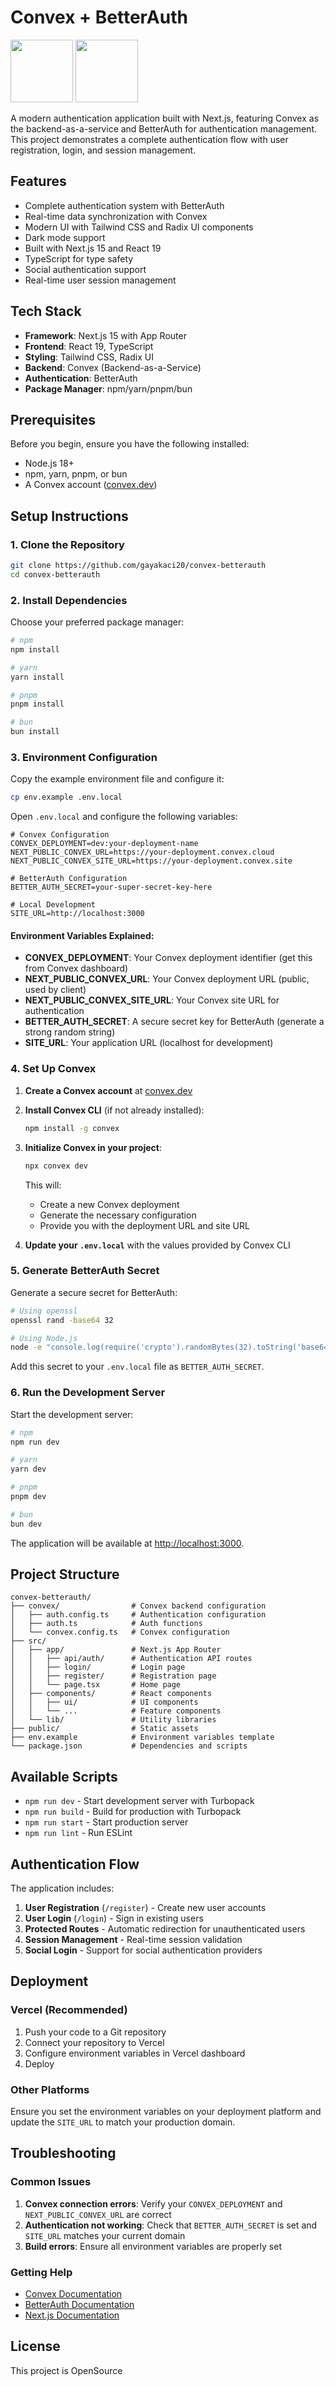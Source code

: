 # Convex + BetterAuth

<img src="public/convex.ico" width="100" height="100">
<img src="public/betterauth-white.png" width="100" height="100">

A modern authentication application built with Next.js, featuring Convex as the backend-as-a-service and BetterAuth for authentication management. This project demonstrates a complete authentication flow with user registration, login, and session management.

## Features

- Complete authentication system with BetterAuth
- Real-time data synchronization with Convex
- Modern UI with Tailwind CSS and Radix UI components
- Dark mode support
- Built with Next.js 15 and React 19
- TypeScript for type safety
- Social authentication support
- Real-time user session management

## Tech Stack

- **Framework**: Next.js 15 with App Router
- **Frontend**: React 19, TypeScript
- **Styling**: Tailwind CSS, Radix UI
- **Backend**: Convex (Backend-as-a-Service)
- **Authentication**: BetterAuth
- **Package Manager**: npm/yarn/pnpm/bun

## Prerequisites

Before you begin, ensure you have the following installed:
- Node.js 18+ 
- npm, yarn, pnpm, or bun
- A Convex account ([convex.dev](https://convex.dev))

## Setup Instructions

### 1. Clone the Repository

```bash
git clone https://github.com/gayakaci20/convex-betterauth
cd convex-betterauth
```

### 2. Install Dependencies

Choose your preferred package manager:

```bash
# npm
npm install

# yarn
yarn install

# pnpm
pnpm install

# bun
bun install
```

### 3. Environment Configuration

Copy the example environment file and configure it:

```bash
cp env.example .env.local
```

Open `.env.local` and configure the following variables:

```env
# Convex Configuration
CONVEX_DEPLOYMENT=dev:your-deployment-name
NEXT_PUBLIC_CONVEX_URL=https://your-deployment.convex.cloud
NEXT_PUBLIC_CONVEX_SITE_URL=https://your-deployment.convex.site

# BetterAuth Configuration
BETTER_AUTH_SECRET=your-super-secret-key-here

# Local Development
SITE_URL=http://localhost:3000
```

#### Environment Variables Explained:

- **CONVEX_DEPLOYMENT**: Your Convex deployment identifier (get this from Convex dashboard)
- **NEXT_PUBLIC_CONVEX_URL**: Your Convex deployment URL (public, used by client)
- **NEXT_PUBLIC_CONVEX_SITE_URL**: Your Convex site URL for authentication
- **BETTER_AUTH_SECRET**: A secure secret key for BetterAuth (generate a strong random string)
- **SITE_URL**: Your application URL (localhost for development)

### 4. Set Up Convex

1. **Create a Convex account** at [convex.dev](https://convex.dev)

2. **Install Convex CLI** (if not already installed):
   ```bash
   npm install -g convex
   ```

3. **Initialize Convex in your project**:
   ```bash
   npx convex dev
   ```
   
   This will:
   - Create a new Convex deployment
   - Generate the necessary configuration
   - Provide you with the deployment URL and site URL

4. **Update your `.env.local`** with the values provided by Convex CLI

### 5. Generate BetterAuth Secret

Generate a secure secret for BetterAuth:

```bash
# Using openssl
openssl rand -base64 32

# Using Node.js
node -e "console.log(require('crypto').randomBytes(32).toString('base64'))"
```

Add this secret to your `.env.local` file as `BETTER_AUTH_SECRET`.

### 6. Run the Development Server

Start the development server:

```bash
# npm
npm run dev

# yarn
yarn dev

# pnpm
pnpm dev

# bun
bun dev
```

The application will be available at [http://localhost:3000](http://localhost:3000).

## Project Structure

```
convex-betterauth/
├── convex/                # Convex backend configuration
│   ├── auth.config.ts     # Authentication configuration
│   ├── auth.ts            # Auth functions
│   └── convex.config.ts   # Convex configuration
├── src/
│   ├── app/               # Next.js App Router
│   │   ├── api/auth/      # Authentication API routes
│   │   ├── login/         # Login page
│   │   ├── register/      # Registration page
│   │   └── page.tsx       # Home page
│   ├── components/        # React components
│   │   ├── ui/            # UI components
│   │   └── ...            # Feature components
│   └── lib/               # Utility libraries
├── public/                # Static assets
├── env.example            # Environment variables template
└── package.json           # Dependencies and scripts
```

## Available Scripts

- `npm run dev` - Start development server with Turbopack
- `npm run build` - Build for production with Turbopack
- `npm run start` - Start production server
- `npm run lint` - Run ESLint

## Authentication Flow

The application includes:

1. **User Registration** (`/register`) - Create new user accounts
2. **User Login** (`/login`) - Sign in existing users
3. **Protected Routes** - Automatic redirection for unauthenticated users
4. **Session Management** - Real-time session validation
5. **Social Login** - Support for social authentication providers

## Deployment

### Vercel (Recommended)

1. Push your code to a Git repository
2. Connect your repository to Vercel
3. Configure environment variables in Vercel dashboard
4. Deploy

### Other Platforms

Ensure you set the environment variables on your deployment platform and update the `SITE_URL` to match your production domain.

## Troubleshooting

### Common Issues

1. **Convex connection errors**: Verify your `CONVEX_DEPLOYMENT` and `NEXT_PUBLIC_CONVEX_URL` are correct
2. **Authentication not working**: Check that `BETTER_AUTH_SECRET` is set and `SITE_URL` matches your current domain
3. **Build errors**: Ensure all environment variables are properly set

### Getting Help

- [Convex Documentation](https://docs.convex.dev)
- [BetterAuth Documentation](https://better-auth.com)
- [Next.js Documentation](https://nextjs.org/docs)

## License

This project is OpenSource
